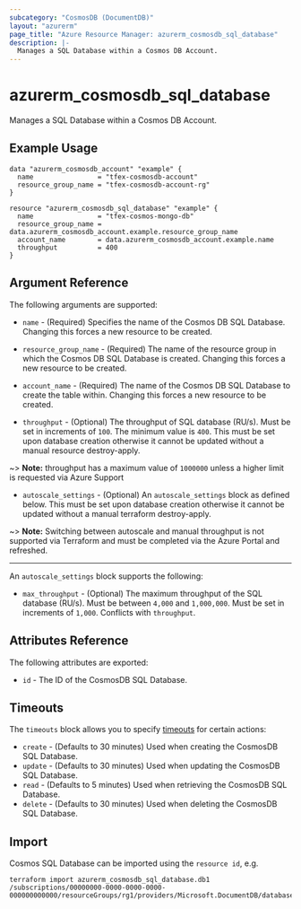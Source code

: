 ```yaml
---
subcategory: "CosmosDB (DocumentDB)"
layout: "azurerm"
page_title: "Azure Resource Manager: azurerm_cosmosdb_sql_database"
description: |-
  Manages a SQL Database within a Cosmos DB Account.
---
```


# azurerm_cosmosdb_sql_database

Manages a SQL Database within a Cosmos DB Account.

## Example Usage

```hcl
data "azurerm_cosmosdb_account" "example" {
  name                = "tfex-cosmosdb-account"
  resource_group_name = "tfex-cosmosdb-account-rg"
}

resource "azurerm_cosmosdb_sql_database" "example" {
  name                = "tfex-cosmos-mongo-db"
  resource_group_name = data.azurerm_cosmosdb_account.example.resource_group_name
  account_name        = data.azurerm_cosmosdb_account.example.name
  throughput          = 400
}
```

## Argument Reference

The following arguments are supported:

* `name` - (Required) Specifies the name of the Cosmos DB SQL Database. Changing this forces a new resource to be created.

* `resource_group_name` - (Required) The name of the resource group in which the Cosmos DB SQL Database is created. Changing this forces a new resource to be created.

* `account_name` - (Required) The name of the Cosmos DB SQL Database to create the table within. Changing this forces a new resource to be created.

* `throughput` - (Optional) The throughput of SQL database (RU/s). Must be set in increments of `100`. The minimum value is `400`. This must be set upon database creation otherwise it cannot be updated without a manual resource destroy-apply.

~> **Note:** throughput has a maximum value of `1000000` unless a higher limit is requested via Azure Support

* `autoscale_settings` - (Optional) An `autoscale_settings` block as defined below. This must be set upon database creation otherwise it cannot be updated without a manual terraform destroy-apply.

~> **Note:** Switching between autoscale and manual throughput is not supported via Terraform and must be completed via the Azure Portal and refreshed. 

---

An `autoscale_settings` block supports the following:

* `max_throughput` - (Optional) The maximum throughput of the SQL database (RU/s). Must be between `4,000` and `1,000,000`. Must be set in increments of `1,000`. Conflicts with `throughput`.


## Attributes Reference

The following attributes are exported:

* `id` - The ID of the CosmosDB SQL Database.

## Timeouts

The `timeouts` block allows you to specify [timeouts](https://www.terraform.io/docs/configuration/resources.html#timeouts) for certain actions:

* `create` - (Defaults to 30 minutes) Used when creating the CosmosDB SQL Database.
* `update` - (Defaults to 30 minutes) Used when updating the CosmosDB SQL Database.
* `read` - (Defaults to 5 minutes) Used when retrieving the CosmosDB SQL Database.
* `delete` - (Defaults to 30 minutes) Used when deleting the CosmosDB SQL Database.

## Import

Cosmos SQL Database can be imported using the `resource id`, e.g.

```shell
terraform import azurerm_cosmosdb_sql_database.db1 /subscriptions/00000000-0000-0000-0000-000000000000/resourceGroups/rg1/providers/Microsoft.DocumentDB/databaseAccounts/account1/sqlDatabases/db1
```
